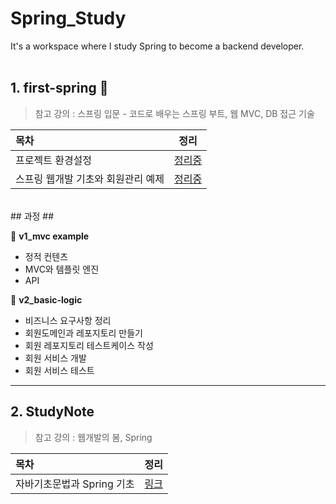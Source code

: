 # Spring_Study
It's a workspace where I study Spring to become a backend developer.
<br><br>

## 1. first-spring 📁
> 참고 강의 : 스프링 입문 - 코드로 배우는 스프링 부트, 웹 MVC, DB 접근 기술

| 목차 | 정리 |
| :- | :-: |
| 프로젝트 환경설정 | [정리중]() |
| 스프링 웹개발 기초와 회원관리 예제 | [정리중]() |
<br>
## 과정 ##

🙈 **v1_mvc example**<br>
- 정적 컨텐츠<br>
- MVC와 템플릿 엔진<br>
- API

🙉 **v2_basic-logic**<br>
- 비즈니스 요구사항 정리<br>
-  회원도메인과 레포지토리 만들기<br>
-  회원 레포지토리 테스트케이스 작성<br>
-  회원 서비스 개발<br>
-  회원 서비스 테스트

---

## 2. StudyNote 
> 참고 강의 : 웹개발의 봄, Spring
> 
| 목차 | 정리 |
| :- | :-: |
| 자바기초문법과 Spring 기초 | [링크](https://github.com/BananMoon/Spring_Study/blob/main/StudyNote/1_%EA%B8%B0%EC%B4%88.md)|
